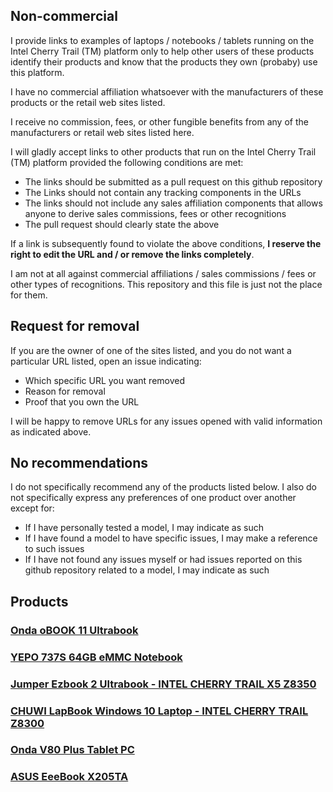 ## Non-commercial
I provide links to examples of laptops / notebooks / tablets running on the Intel Cherry Trail (TM) platform only to help other users of these products identify their products and know that the products they own (probaby) use this platform.

I have no commercial affiliation whatsoever with the manufacturers of these products or the retail web sites listed.

I receive no commission, fees, or other fungible benefits from any of the manufacturers or retail web sites listed here.

I will gladly accept links to other products that run on the Intel Cherry Trail (TM) platform provided the following conditions are met:
* The links should be submitted as a pull request on this github repository
* The Links should not contain any tracking components in the URLs
* The links should not include any sales affiliation components that allows anyone to derive sales commissions, fees or other recognitions
* The pull request should clearly state the above

If a link is subsequently found to violate the above conditions, **I reserve the right to edit the URL and / or remove the links completely**.

I am not at all against commercial affiliations / sales commissions / fees or other types of recognitions. This repository and this file is just not the place for them.

## Request for removal
If you are the owner of one of the sites listed, and you do not want a particular URL listed, open an issue indicating:
* Which specific URL you want removed
* Reason for removal
* Proof that you own the URL

I will be happy to remove URLs for any issues opened with valid information as indicated above.

## No recommendations
I do not specifically recommend any of the products listed below. I also do not specifically express any preferences of one product over another except for:
* If I have personally tested a model, I may indicate as such
* If I have found a model to have specific issues, I may make a reference to such issues
* If I have not found any issues myself or had issues reported on this github repository related to a model, I may indicate as such

## Products

### [Onda oBOOK 11 Ultrabook](https://www.gearbest.com/tablet-pcs/pp_263297.html)

### [YEPO 737S 64GB eMMC Notebook](https://www.gearbest.com/computers/pp_555840.html)

### [Jumper Ezbook 2 Ultrabook - INTEL CHERRY TRAIL X5 Z8350](https://www.gearbest.com/laptops/pp_603954.html)

### [CHUWI LapBook Windows 10 Laptop - INTEL CHERRY TRAIL Z8300](https://www.gearbest.com/tablet-pcs/pp_488238.html)

### [Onda V80 Plus Tablet PC](https://www.gearbest.com/computers/pp_628080.html?lkid=12145865)

### [ASUS EeeBook X205TA](https://www.asus.com/us/Laptops/ASUS_EeeBook_X205TA/)

